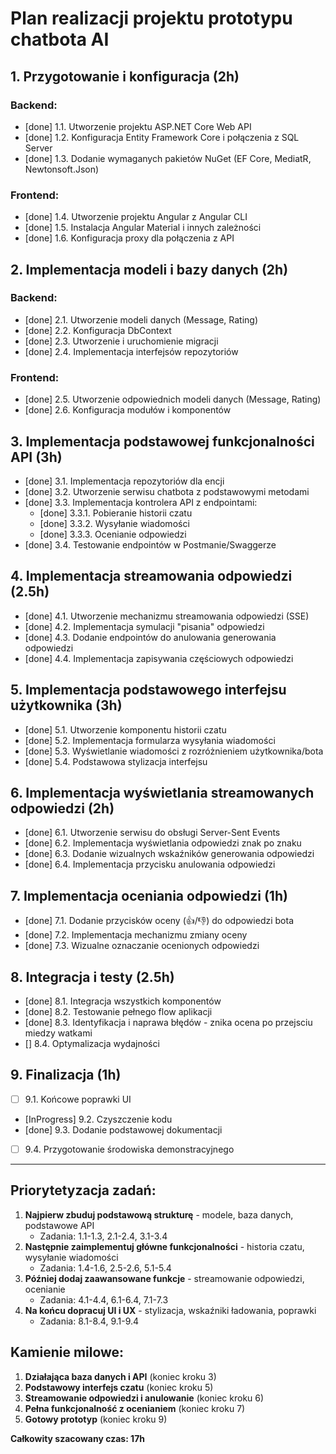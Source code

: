 # Plan realizacji projektu prototypu chatbota AI

## 1. Przygotowanie i konfiguracja (2h)

### Backend:
- [done] 1.1. Utworzenie projektu ASP.NET Core Web API
- [done] 1.2. Konfiguracja Entity Framework Core i połączenia z SQL Server
- [done] 1.3. Dodanie wymaganych pakietów NuGet (EF Core, MediatR, Newtonsoft.Json)

### Frontend:
- [done] 1.4. Utworzenie projektu Angular z Angular CLI
- [done] 1.5. Instalacja Angular Material i innych zależności
- [done] 1.6. Konfiguracja proxy dla połączenia z API

## 2. Implementacja modeli i bazy danych (2h)

### Backend:
- [done] 2.1. Utworzenie modeli danych (Message, Rating)
- [done] 2.2. Konfiguracja DbContext
- [done] 2.3. Utworzenie i uruchomienie migracji
- [done] 2.4. Implementacja interfejsów repozytoriów

### Frontend:
- [done] 2.5. Utworzenie odpowiednich modeli danych (Message, Rating)
- [done] 2.6. Konfiguracja modułów i komponentów

## 3. Implementacja podstawowej funkcjonalności API (3h)
- [done] 3.1. Implementacja repozytoriów dla encji
- [done] 3.2. Utworzenie serwisu chatbota z podstawowymi metodami
- [done] 3.3. Implementacja kontrolera API z endpointami:
  - [done] 3.3.1. Pobieranie historii czatu
  - [done] 3.3.2. Wysyłanie wiadomości
  - [done] 3.3.3. Ocenianie odpowiedzi
- [done] 3.4. Testowanie endpointów w Postmanie/Swaggerze

## 4. Implementacja streamowania odpowiedzi (2.5h)
- [done] 4.1. Utworzenie mechanizmu streamowania odpowiedzi (SSE)
- [done] 4.2. Implementacja symulacji "pisania" odpowiedzi
- [done] 4.3. Dodanie endpointów do anulowania generowania odpowiedzi
- [done] 4.4. Implementacja zapisywania częściowych odpowiedzi

## 5. Implementacja podstawowego interfejsu użytkownika (3h)
- [done] 5.1. Utworzenie komponentu historii czatu
- [done] 5.2. Implementacja formularza wysyłania wiadomości
- [done] 5.3. Wyświetlanie wiadomości z rozróżnieniem użytkownika/bota
- [done] 5.4. Podstawowa stylizacja interfejsu

## 6. Implementacja wyświetlania streamowanych odpowiedzi (2h)
- [done] 6.1. Utworzenie serwisu do obsługi Server-Sent Events
- [done] 6.2. Implementacja wyświetlania odpowiedzi znak po znaku
- [done] 6.3. Dodanie wizualnych wskaźników generowania odpowiedzi
- [done] 6.4. Implementacja przycisku anulowania odpowiedzi

## 7. Implementacja oceniania odpowiedzi (1h)
- [done] 7.1. Dodanie przycisków oceny (👍/👎) do odpowiedzi bota
- [done] 7.2. Implementacja mechanizmu zmiany oceny
- [done] 7.3. Wizualne oznaczanie ocenionych odpowiedzi

## 8. Integracja i testy (2.5h)
- [done] 8.1. Integracja wszystkich komponentów
- [done] 8.2. Testowanie pełnego flow aplikacji
- [done] 8.3. Identyfikacja i naprawa błędów
               - znika ocena po przejsciu miedzy watkami
- [] 8.4. Optymalizacja wydajności

## 9. Finalizacja (1h)
- [ ] 9.1. Końcowe poprawki UI
- [InProgress] 9.2. Czyszczenie kodu
- [done] 9.3. Dodanie podstawowej dokumentacji
- [ ] 9.4. Przygotowanie środowiska demonstracyjnego

---

## Priorytetyzacja zadań:

1. **Najpierw zbuduj podstawową strukturę** - modele, baza danych, podstawowe API
   - Zadania: 1.1-1.3, 2.1-2.4, 3.1-3.4
2. **Następnie zaimplementuj główne funkcjonalności** - historia czatu, wysyłanie wiadomości
   - Zadania: 1.4-1.6, 2.5-2.6, 5.1-5.4
3. **Później dodaj zaawansowane funkcje** - streamowanie odpowiedzi, ocenianie
   - Zadania: 4.1-4.4, 6.1-6.4, 7.1-7.3
4. **Na końcu dopracuj UI i UX** - stylizacja, wskaźniki ładowania, poprawki
   - Zadania: 8.1-8.4, 9.1-9.4

## Kamienie milowe:

1. **Działająca baza danych i API** (koniec kroku 3)
2. **Podstawowy interfejs czatu** (koniec kroku 5)
3. **Streamowanie odpowiedzi i anulowanie** (koniec kroku 6)
4. **Pełna funkcjonalność z ocenianiem** (koniec kroku 7)
5. **Gotowy prototyp** (koniec kroku 9)

**Całkowity szacowany czas: 17h**